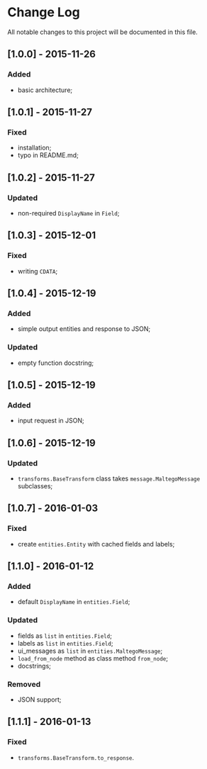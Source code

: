 # Change Log #
All notable changes to this project will be documented in this file.

## [1.0.0] - 2015-11-26 ##
### Added ###
- basic architecture;


## [1.0.1] - 2015-11-27 ##
### Fixed ###
- installation;
- typo in README.md;


## [1.0.2] - 2015-11-27 ##
### Updated ###
- non-required `DisplayName` in `Field`;


## [1.0.3] - 2015-12-01 ##
### Fixed ###
- writing `CDATA`;


## [1.0.4] - 2015-12-19 ##
### Added ###
- simple output entities and response to JSON;

### Updated ###
- empty function docstring;


## [1.0.5] - 2015-12-19 ##
### Added ###
- input request in JSON;


## [1.0.6] - 2015-12-19 ##
### Updated ###
- `transforms.BaseTransform` class takes `message.MaltegoMessage` subclasses;


## [1.0.7] - 2016-01-03 ##
### Fixed ###
- create `entities.Entity` with cached fields and labels;


## [1.1.0] - 2016-01-12 ##
### Added ###
- default `DisplayName` in `entities.Field`;

### Updated ###
- fields as `list` in `entities.Field`;
- labels as `list` in `entities.Field`;
- ui_messages as `list` in `entities.MaltegoMessage`;
- `load_from_node` method as class method `from_node`;
- docstrings;

### Removed ###
- JSON support;


## [1.1.1] - 2016-01-13 ##
### Fixed ###
- `transforms.BaseTransform.to_response`.

